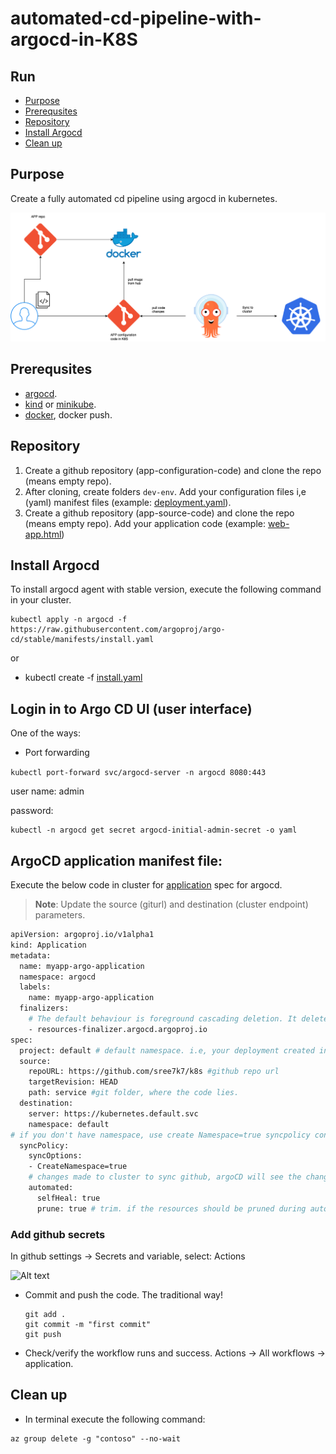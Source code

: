 # automated-cd-pipeline-with-argocd-in-K8S

## Run
  - [Purpose](#purpose)
  - [Prerequsites](#prerequsites)
  - [Repository](#repository)
  - [Install Argocd](#install-argocd)
  - [Clean up](#clean-up)

## Purpose

Create a fully automated cd pipeline using argocd in kubernetes.

![design](pics/diagram.png)
## Prerequsites

- [argocd](https://argo-cd.readthedocs.io/en/stable/getting_started/).
- [kind](https://kind.sigs.k8s.io/docs/user/quick-start/) or [minikube](https://kubernetes.io/docs/tutorials/kubernetes-basics/create-cluster/cluster-intro/).
- [docker](https://www.docker.com/), docker push.

## Repository

1. Create a github repository (app-configuration-code) and clone the repo (means empty repo).
2. After cloning, create folders `dev-env`. Add your configuration files i,e (yaml) manifest files (example: [deployment.yaml](deployment.yaml)).
3. Create a github repository (app-source-code) and clone the repo (means empty repo). Add your application code (example: [web-app.html](web-app.html))


## Install Argocd

To install argocd agent with stable version, execute the following command in your cluster.

```
kubectl apply -n argocd -f https://raw.githubusercontent.com/argoproj/argo-cd/stable/manifests/install.yaml
```
or

- kubectl create -f [install.yaml](install.yaml)

## Login in to Argo CD UI (user interface)

One of the ways: 
- Port forwarding

`kubectl port-forward svc/argocd-server -n argocd 8080:443`

user name: admin

password:
```
kubectl -n argocd get secret argocd-initial-admin-secret -o yaml
```

## ArgoCD application manifest file:

Execute the below code in cluster for [application](https://argo-cd.readthedocs.io/en/stable/operator-manual/declarative-setup/) spec for argocd.

> **Note**: Update the source (giturl) and destination (cluster endpoint) parameters.

```bash
apiVersion: argoproj.io/v1alpha1
kind: Application
metadata:
  name: myapp-argo-application
  namespace: argocd
  labels:
    name: myapp-argo-application
  finalizers:
    # The default behaviour is foreground cascading deletion. It delete both the app and it's resource.
    - resources-finalizer.argocd.argoproj.io
spec:
  project: default # default namespace. i.e, your deployment created in default namespace
  source:
    repoURL: https://github.com/sree7k7/k8s #github repo url
    targetRevision: HEAD
    path: service #git folder, where the code lies.
  destination:
    server: https://kubernetes.default.svc
    namespace: default
# if you don't have namespace, use create Namespace=true syncpolicy config
  syncPolicy:
    syncOptions:
    - CreateNamespace=true
    # changes made to cluster to sync github, argoCD will see the changes made in manifest file
    automated:
      selfHeal: true
      prune: true # trim. if the resources should be pruned during auto-syncing.
```

### Add github secrets
In github settings → Secrets and variable, select: Actions

![Alt text](pics/GitHub_secrets.png)

- Commit and push the code. The traditional way!
   
   ```hcl
   git add .
   git commit -m "first commit"
   git push
   ```

- Check/verify the workflow runs and success. Actions → All workflows → application.

## Clean up
- In terminal execute the following command:

```azcli
az group delete -g "contoso" --no-wait
```